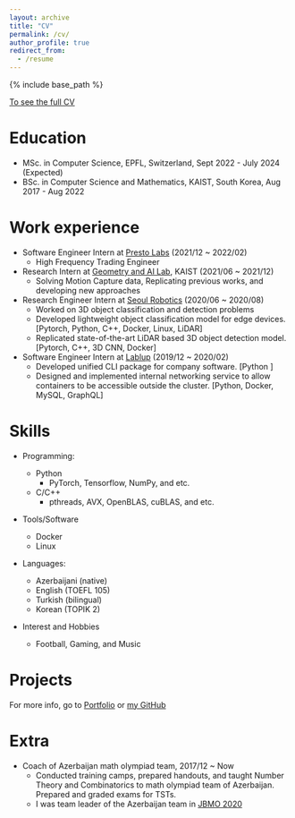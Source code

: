 ```yaml
---
layout: archive
title: "CV"
permalink: /cv/
author_profile: true
redirect_from:
  - /resume
---
```


{% include base_path %}

[To see the full CV](/files/cv.pdf)

Education
======
* MSc. in Computer Science, EPFL, Switzerland, Sept 2022 - July 2024 (Expected)
* BSc. in Computer Science and Mathematics, KAIST, South Korea, Aug 2017 - Aug 2022

Work experience
======
* Software Engineer Intern at [Presto Labs](https://www.prestolabs.io/) (2021/12 ~ 2022/02)
  * High Frequency Trading Engineer
* Research Intern at [Geometry and AI Lab](https://mhsung.github.io/), KAIST (2021/06 ~ 2021/12)
  * Solving Motion Capture data, Replicating previous works, and developing new approaches
* Research Engineer Intern at [Seoul Robotics](https://www.seoulrobotics.org/) (2020/06 ~ 2020/08)
  * Worked on 3D object classification and detection problems
  * Developed lightweight object classification model for edge devices.[Pytorch, Python, C++, Docker, Linux, LiDAR]
  * Replicated state-of-the-art LiDAR based 3D object detection model. [Pytorch, C++, 3D CNN, Docker]
* Software Engineer Intern at [Lablup](https://www.lablup.ai/) (2019/12 ~ 2020/02)
  * Developed unified CLI package for company software. [Python ]
  * Designed and implemented internal networking service to allow containers to be accessible outside the cluster. [Python, Docker, MySQL, GraphQL]
  
Skills
======
* Programming:
  * Python
    * PyTorch, Tensorflow, NumPy, and etc.
  * C/C++
    * pthreads, AVX, OpenBLAS, cuBLAS, and etc.

* Tools/Software
  * Docker
  * Linux

* Languages:
  * Azerbaijani (native)
  * English (TOEFL 105)
  * Turkish (bilingual)
  * Korean (TOPIK 2)
* Interest and Hobbies
  * Football, Gaming, and Music


Projects
======
For more info, go to [Portfolio](/portfolio) or [my GitHub](https://github.com/miraliahmadli/)

<!-- Publications
======
  <ul>{% for post in site.publications %}
    {% include archive-single-cv.html %}
  {% endfor %}</ul>
  
Talks
======
  <ul>{% for post in site.talks %}
    {% include archive-single-talk-cv.html %}
  {% endfor %}</ul>
  
Teaching
======
  <ul>{% for post in site.teaching %}
    {% include archive-single-cv.html %}
  {% endfor %}</ul> -->
  
Extra
======
* Coach of Azerbaijan math olympiad team, 2017/12 ~ Now
  * Conducted training camps, prepared handouts, and taught Number Theory and Combinatorics to math olympiad team of Azerbaijan. Prepared and graded exams for TSTs.
  * I was team leader of the Azerbaijan team in [JBMO 2020](http://www.hms.gr/24jbmo2020/index.html)

